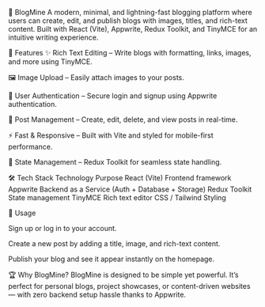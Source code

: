 📝 BlogMine
A modern, minimal, and lightning-fast blogging platform where users can create, edit, and publish blogs with images, titles, and rich-text content. Built with React (Vite), Appwrite, Redux Toolkit, and TinyMCE for an intuitive writing experience.

🚀 Features
✨ Rich Text Editing – Write blogs with formatting, links, images, and more using TinyMCE.

🖼 Image Upload – Easily attach images to your posts.

🔐 User Authentication – Secure login and signup using Appwrite authentication.

📂 Post Management – Create, edit, delete, and view posts in real-time.

⚡ Fast & Responsive – Built with Vite and styled for mobile-first performance.

🎯 State Management – Redux Toolkit for seamless state handling.

🛠 Tech Stack
Technology	Purpose
React (Vite)	Frontend framework
Appwrite	Backend as a Service (Auth + Database + Storage)
Redux Toolkit	State management
TinyMCE	Rich text editor
CSS / Tailwind	Styling


📄 Usage

Sign up or log in to your account.

Create a new post by adding a title, image, and rich-text content.

Publish your blog and see it appear instantly on the homepage.

🏆 Why BlogMine?
BlogMine is designed to be simple yet powerful. It’s perfect for personal blogs, project showcases, or content-driven websites — with zero backend setup hassle thanks to Appwrite.


